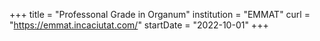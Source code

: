 +++
title = "Professonal Grade in Organum"
institution = "EMMAT"
curl = "https://emmat.incaciutat.com/"
startDate = "2022-10-01"
+++
